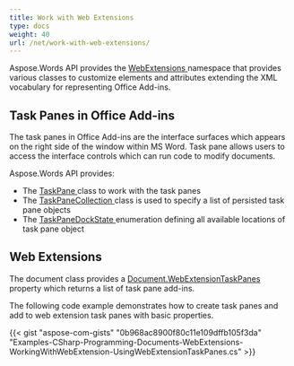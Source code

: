 ```yaml
---
title: Work with Web Extensions
type: docs
weight: 40
url: /net/work-with-web-extensions/
---
```


Aspose.Words API provides the [WebExtensions ](https://apireference.aspose.com/net/words/aspose.words.webextensions/)namespace that provides various classes to customize elements and attributes extending the XML vocabulary for representing Office Add-ins.

## **Task Panes in Office Add-ins**

The task panes in Office Add-ins are the interface surfaces which appears on the right side of the window within MS Word. Task pane allows users to access the interface controls which can run code to modify documents.

Aspose.Words API provides: 

- The [TaskPane ](https://apireference.aspose.com/net/words/aspose.words.webextensions/taskpane)class to work with the task panes
- The [TaskPaneCollection ](https://apireference.aspose.com/net/words/aspose.words.webextensions/taskpanecollection)class is used to specify a list of persisted task pane objects
- The [TaskPaneDockState ](https://apireference.aspose.com/net/words/aspose.words.webextensions/taskpanedockstate)enumeration defining all available locations of task pane object

## **Web Extensions**

The document class provides a [Document.WebExtensionTaskPanes](https://apireference.aspose.com/net/words/aspose.words/document/properties/webextensiontaskpanes) property which returns a list of task pane add-ins.

The following code example demonstrates how to create task panes and add to web extension task panes with basic properties. 

{{< gist "aspose-com-gists" "0b968ac8900f80c11e109dffb105f3da" "Examples-CSharp-Programming-Documents-WebExtensions-WorkingWithWebExtension-UsingWebExtensionTaskPanes.cs" >}}
